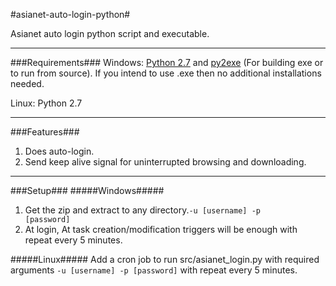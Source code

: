 #asianet-auto-login-python#

Asianet auto login python script and executable.
___
###Requirements###
Windows: [Python 2.7](http://www.python.org/download/releases/2.7.5/) and [py2exe](http://www.py2exe.org/) (For building exe or to run from source). If you intend to use .exe then no additional installations needed.

Linux: Python 2.7
___
###Features###
1. Does auto-login.
2. Send keep alive signal for uninterrupted browsing and downloading.

___

###Setup###
#####Windows#####
1. Get the zip and extract to any directory.<code>-u [username] -p [password]</code>
2. At login, At task creation/modification triggers will be enough with repeat every 5 minutes.

#####Linux#####
Add a cron job to run src/asianet_login.py with required arguments <code>-u [username] -p [password]</code> with repeat every 5 minutes.


